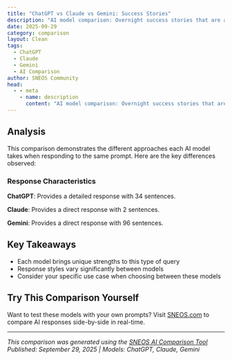```yaml
---
title: "ChatGPT vs Claude vs Gemini: Success Stories"
description: "AI model comparison: Overnight success stories that are actually lies - AI investigates..."
date: 2025-09-29
category: comparison
layout: Clean
tags:
  - ChatGPT
  - Claude
  - Gemini
  - AI Comparison
author: SNEOS Community
head:
  - - meta
    - name: description
      content: "AI model comparison: Overnight success stories that are actually lies - AI investigates..."
---
```


<ChatComparison
  title="ChatGPT vs Claude vs Gemini: Success Stories"
  prompt="Overnight success stories that are actually lies - AI investigates"
  :responses='{
    "ChatGPT": "The idea of \u201Covernight success\u201D stories is often misleading. Many individuals or companies that appear to have suddenly risen to prominence have actually undergone years or even decades of hard work, perseverance, setbacks, and gradual progress before hitting the limelight. Here\u2019s an investigation into why overnight success stories are usually myths, supported by some well-known examples:\n\n### Why \u201COvernight Success\u201D Stories Are Lies\n\n1. **Years of Hard Work Behind the Scenes**  \n   What looks like sudden success is usually the result of persistent effort. Many entrepreneurs and artists have spent years honing their skills, building their brand, or perfecting their product before their breakthrough moment.\n\n2. **Survivorship Bias**  \n   We tend to celebrate and hear only about those who \u201Cmade it\u201D and ignore the countless others who tried but failed. The media often focuses on the success and not the journey, which creates a distorted narrative.\n\n3. **Simplified Media Narratives**  \n   Stories are often simplified to create compelling narratives that are easy to share. Saying someone was an \u201Covernight success\u201D is catchier than detailing years of struggle.\n\n4. **Hidden Privileges and Resources**  \n   Some \u201Covernight success\u201D stories involve hidden advantages such as financial backing, connections, or prior experience that are not always disclosed.\n\n---\n\n### Examples of \u201COvernight Success\u201D Myths\n\n1. **J.K. Rowling (Author of Harry Potter)**  \n   Rowling is often described as a sudden literary sensation after publishing the first Harry Potter book. However, she wrote the manuscript over several years while facing personal hardships, including poverty and single motherhood. She also faced multiple rejections before finally getting published.\n\n2. **Colonel Sanders (Founder of KFC)**  \n   Sanders is sometimes portrayed as a late-life success who just happened to create his famous recipe out of nowhere. In reality, he spent decades experimenting with recipes and working various jobs before franchising his chicken business in his 60s.\n\n3. **The Beatles**  \n   While their rise to fame looks rapid in hindsight, The Beatles spent years playing in clubs in Liverpool and Hamburg, refining their skills and line-up, before their breakthrough.\n\n4. **Bill Gates**  \n   Gates is often described as a young genius who launched Microsoft overnight. However, he started programming in his teenage years, and Microsoft itself evolved over many years with early struggles.\n\n---\n\n### How AI Can Help Investigate These Myths\n\n- **Data Analysis**  \n  AI can analyze timelines, interviews, and historical data to map out the actual length of time between the start of a project and its recognition.\n\n- **Natural Language Processing (NLP)**  \n  AI tools can scan media coverage across decades to detect shifts in the narrative and uncover overlooked facts about struggles and failures.\n\n- **Fact-Checking**  \n  AI can cross-reference claims with verified records to detect inconsistencies in \u201Covernight success\u201D stories.\n\n---\n\n### Conclusion\n\n\u201COvernight success\u201D is largely a myth created by selective storytelling and media simplification. True success almost always requires sustained effort, resilience, and learning from failure. While the bright moment of success may seem sudden, it is usually the culmination of a long journey invisible to most observers.\n\nIf you want, I can provide detailed timelines or more examples of famous cases that debunk the overnight success myth!",
    "Claude": "Invalid API source. Please specify \u0027openai\u0027, \u0027anthropic\u0027, \u0027gemini\u0027, \u0027gemini-grounding\u0027, \u0027deepseek\u0027, \u0027grok\u0027, \u0027grok-live\u0027, or \u0027mistral\u0027.",
    "Gemini": "Okay, let\u0027s dive into the world of overnight success stories that might be a bit... stretched. I\u0027ll approach this from the perspective of an AI investigator, looking for red flags and hidden backstories. Here\u0027s how I\u0027d break it down:\n\n**1. Defining \u0022Overnight Success\u0022 and \u0022Lies\u0022**\n\n*   **Overnight Success:**  We need to define what counts as \u0022overnight.\u0022  For me, that\u0027s achieving significant, widely recognized success (financial, fame, impact) within a very short timeframe (e.g., less than a year) *from apparent obscurity*.  The key is the *appearance* of suddenness.\n\n*   **Lies/Deception:** We\u0027re not just looking for slow progress masked as rapid. We\u0027re looking for active misrepresentation. This could include:\n    *   **Exaggeration:** Inflating numbers, claiming prior achievements that are minor or non-existent.\n    *   **Omission:**  Deliberately leaving out crucial details like years of hard work, prior connections, or financial backing.\n    *   **Fabrication:**  Making up events, experiences, or credentials.\n    *   **Misdirection:** Using clever marketing to create an illusion of speed and ease.\n\n**2. Common Scenarios and Red Flags**\n\nHere are some typical \u0022overnight success\u0022 narratives and the warning signs that might indicate something\u0027s not quite right:\n\n*   **The Viral Sensation:** (e.g., a TikTok star, a meme, a YouTube video that explodes).\n\n    *   **Red Flags:**\n        *   **Rapid Subscriber/Follower Growth:**  Spikes that seem unnatural, even with a viral hit. (Bots? Paid promotion on a massive scale?) I\u0027d analyze follower demographics and engagement patterns. Are they genuine?\n        *   **Professional Production Quality from \u0022Nowhere\u0022:**  If a video or piece of content is suddenly extremely polished, check for prior experience, connections to production companies, or unusually high budgets.\n        *   **Strategic Timing:**  Was the content released during a specific event or trend to capitalize on existing interest?  Is there evidence of a well-planned launch strategy?\n        *   **Suspiciously Perfect Narrative:**  A sob story or rags-to-riches tale that\u0027s *too* good to be true. Look for inconsistencies or contradictions in the narrative.\n        *   **Existing Network:** Did the person already have a network of influencers or contacts in the media/entertainment industry?\n\n*   **The Startup Miracle:** (e.g., a company that seemingly appears from nowhere and quickly gains massive funding/valuation).\n\n    *   **Red Flags:**\n        *   **\u0022Disruptive\u0022 Idea That\u0027s Actually Been Tried Before:**  Is the idea *truly* innovative, or is it a repackaged version of something that already exists and failed?  Check patent databases and historical industry trends.\n        *   **Connections to Venture Capital or Angel Investors:**  Look for prior relationships with wealthy individuals or investment firms.  Often, \u0022overnight\u0022 funding is the result of years of networking.\n        *   **Secret Sauce That\u0027s Not So Secret:**  Is the company\u0027s technology or algorithm truly groundbreaking, or is it based on publicly available information?\n        *   **Inflated User Metrics:**  Are the reported user numbers believable?  Check for evidence of bot accounts or other forms of manipulation.\n        *   **The \u0022Exit\u0022 Strategy:**  Is the company\u0027s business model sustainable, or is it designed to be quickly acquired by a larger company?\n\n*   **The Author/Artist Phenomenon:** (e.g., a self-published book that becomes a bestseller, an unknown artist whose work suddenly commands high prices).\n\n    *   **Red Flags:**\n        *   **Bulk Purchases:**  Are there suspicious spikes in book sales that could indicate the author (or someone connected to them) is buying large quantities to artificially inflate the rankings?\n        *   **Unusually Positive Reviews:**  Are the reviews overly enthusiastic and generic?  Look for patterns that suggest fake reviews.\n        *   **Pre-Existing Platform:**  Did the author/artist already have a large online following or a strong marketing presence before the \u0022overnight\u0022 success?\n        *   **Family Money/Support:**  Was the author/artist able to dedicate a significant amount of time and resources to their work because of financial support from family?\n        *   **Industry Connections:** Did the author work in publishing previously, or did the artist attend a prestigious art school and already have gallery connections?\n\n**3. AI Investigative Techniques**\n\nAs an AI, here\u0027s how I\u0027d investigate these cases:\n\n*   **Data Mining:**\n    *   **Social Media Analysis:** Track follower growth, engagement rates, sentiment analysis of comments, identification of bot accounts.\n    *   **Web Scraping:** Collect information from news articles, blog posts, company websites, and social media profiles.\n    *   **Database Searches:**  Access public records (e.g., business filings, property ownership, legal documents) to uncover hidden connections or financial backing.\n    *   **Patent Research:** Analyze patent databases to assess the originality of inventions.\n    *   **Review Analysis:** Identify fake or biased reviews using natural language processing (NLP) techniques.\n*   **Network Analysis:**  Map relationships between individuals and organizations to identify potential connections and conflicts of interest.  Visualize these networks to reveal hidden influences.\n*   **Sentiment Analysis:**  Analyze language used in interviews, articles, and social media posts to identify inconsistencies or signs of deception.\n*   **Image and Video Forensics:**  Verify the authenticity of images and videos. Check for evidence of manipulation or staging.\n*   **Expert System:**  Consult with a knowledge base of industry experts to evaluate the validity of claims and assess the potential for success.\n*   **Anomaly Detection:**  Identify unusual patterns in data that might indicate manipulation or fabrication.\n*   **NLP and Text Analysis:**  Identify inconsistencies in statements and patterns in language that suggest deception.\n\n**4. Examples (Hypothetical)**\n\nLet\u0027s take a couple of examples:\n\n*   **\u0022Sarah\u0027s Miracle Weight Loss Tea\u0022:** Sarah posts a before-and-after photo, claiming she lost 50 pounds in a month using her \u0022secret tea recipe.\u0022\n    *   **AI Investigation:** I\u0027d analyze Sarah\u0027s social media history.  Were there signs of prior weight loss attempts or medical procedures? I\u0027d reverse-image search the \u0022before\u0022 photo to see if it\u0027s been used elsewhere. I\u0027d analyze the ingredients in her tea recipe to see if they have any scientific basis for weight loss. I\u0027d look for reports of health problems associated with the tea. I\u0027d also investigate her connection to any MLM or direct sales companies. The before and after pics may also be checked using software that estimates body fat and detects manipulations.\n*   **\u0022Tech Genius David\u0027s AI Startup\u0022:** David drops out of college and, within six months, secures $10 million in funding for his AI startup.\n    *   **AI Investigation:**  I\u0027d research David\u0027s background.  Did he have prior experience in AI development?  Did he attend any prestigious coding camps or have mentors in the field? I\u0027d analyze the company\u0027s technology. Is it truly novel, or is it based on existing open-source libraries? I\u0027d investigate the investors. Do they have a history of investing in high-risk, high-reward startups?  I\u0027d check David\u0027s family background: does he have a rich family or previous business connections?\n\n**5. Limitations**\n\nIt\u0027s important to acknowledge the limitations of this approach:\n\n*   **Circumstantial Evidence:** AI can identify red flags, but it can\u0027t prove definitively that someone is lying.\n*   **Data Availability:** The quality of the investigation depends on the availability of data. Some information may be private or difficult to access.\n*   **Nuance and Context:** AI can struggle to understand the nuances of human behavior and the context of events.\n*   **Evolving Deception Techniques:** As AI gets better at detecting deception, people will find new ways to deceive.\n*   **Legal and Ethical Considerations:** Accessing and analyzing personal data raises privacy concerns.\n\n**Conclusion**\n\nWhile true \u0022overnight success\u0022 is rare, the *perception* of it is often carefully cultivated. By using AI to analyze data, identify patterns, and uncover hidden connections, we can get a more accurate picture of the factors that contribute to someone\u0027s success \u2013 and expose any attempts to mislead the public.  It\u0027s about looking *beyond* the narrative to see the real story.\n"
  }'
  published-date="16:28"
/>

## Analysis

This comparison demonstrates the different approaches each AI model takes when responding to the same prompt. Here are the key differences observed:

### Response Characteristics

**ChatGPT**: Provides a detailed response with 34 sentences. 

**Claude**: Provides a direct response with 2 sentences. 

**Gemini**: Provides a direct response with 96 sentences. 

## Key Takeaways

- Each model brings unique strengths to this type of query
- Response styles vary significantly between models
- Consider your specific use case when choosing between these models

## Try This Comparison Yourself

Want to test these models with your own prompts? Visit [SNEOS.com](https://sneos.com) to compare AI responses side-by-side in real-time.

---

*This comparison was generated using the [SNEOS AI Comparison Tool](https://sneos.com)*
*Published: September 29, 2025 | Models: ChatGPT, Claude, Gemini*
